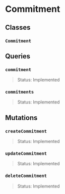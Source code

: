 # Commitment

## Classes

### `Commitment`

## Queries

### `commitment`
> Status: Implemented

### `commitments`
> Status: Implemented

## Mutations

### `createCommitment`

> Status: Implemented

### `updateCommitment`

> Status: Implemented

### `deleteCommitment`

> Status: Implemented

